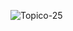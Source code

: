 ![Topico-25](https://user-images.githubusercontent.com/70614304/162870213-e5011d07-ab71-44b1-9a63-b68b51a17d65.jpeg)

